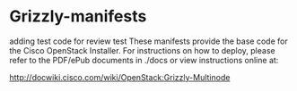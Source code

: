 Grizzly-manifests
================
adding test code for review test
These manifests provide the base code for the Cisco OpenStack Installer.
For instructions on how to deploy, please refer to the PDF/ePub documents
in ./docs or view instructions online at:

http://docwiki.cisco.com/wiki/OpenStack:Grizzly-Multinode

